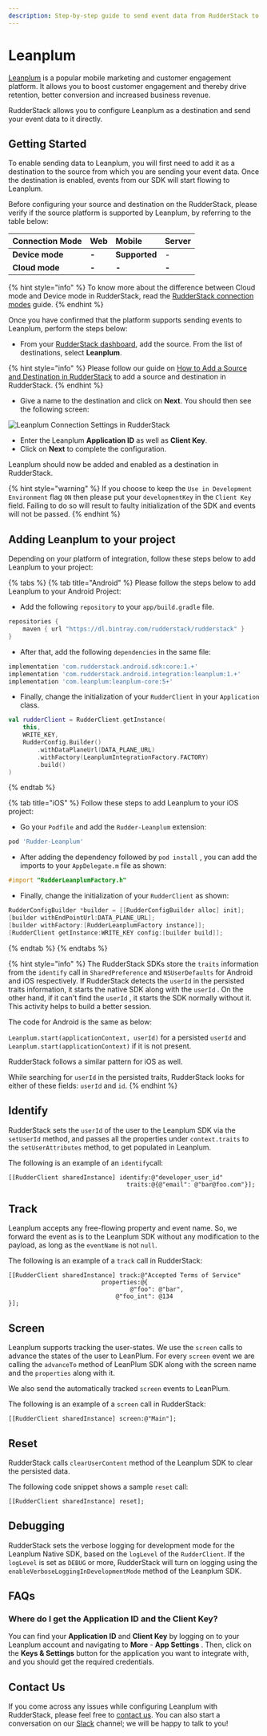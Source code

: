 ```yaml
---
description: Step-by-step guide to send event data from RudderStack to Leanplum.
---
```


# Leanplum

[Leanplum](https://www.leanplum.com/) is a popular mobile marketing and customer engagement platform. It allows you to boost customer engagement and thereby drive retention, better conversion and increased business revenue.

RudderStack allows you to configure Leanplum as a destination and send your event data to it directly.

## Getting Started

To enable sending data to Leanplum, you will first need to add it as a destination to the source from which you are sending your event data. Once the destination is enabled, events from our SDK will start flowing to Leanplum.

Before configuring your source and destination on the RudderStack, please verify if the source platform is supported by Leanplum, by referring to the table below:

| **Connection Mode** | **Web** | **Mobile** | **Server** |
| :--- | :--- | :--- | :--- |
| **Device mode** | **-** | **Supported** | - |
| **Cloud mode** | **-** | **-** | **-** |

{% hint style="info" %}
To know more about the difference between Cloud mode and Device mode in RudderStack, read the [RudderStack connection modes](https://docs.rudderstack.com/get-started/rudderstack-connection-modes) guide.
{% endhint %}

Once you have confirmed that the platform supports sending events to Leanplum, perform the steps below:

* From your [RudderStack dashboard](https://app.rudderlabs.com/), add the source. From the list of destinations, select **Leanplum**.

{% hint style="info" %}
Please follow our guide on [How to Add a Source and Destination in RudderStack](https://docs.rudderstack.com/how-to-guides/adding-source-and-destination-rudderstack) to add a source and destination in RudderStack.
{% endhint %}

* Give a name to the destination and click on **Next**. You should then see the following screen:

![Leanplum Connection Settings in RudderStack](../.gitbook/assets/image%20%2833%29.png)

* Enter the Leanplum **Application ID** as well as **Client Key**.  
* Click on **Next** to complete the configuration. 

Leanplum should now be added and enabled as a destination in RudderStack.

{% hint style="warning" %}
If you choose to keep the `Use in Development Environment` flag `ON` then please put your `developmentKey` in the `Client Key` field. Failing to do so will result to faulty initialization of the SDK and events will not be passed.
{% endhint %}

## Adding Leanplum to your project

Depending on your platform of integration, follow these steps below to add Leanplum to your project:

{% tabs %}
{% tab title="Android" %}
Please follow the steps below to add Leanplum to your Android Project:

* Add the following `repository` to your `app/build.gradle` file. 

```groovy
repositories {
    maven { url "https://dl.bintray.com/rudderstack/rudderstack" }
}
```

* After that, add the following `dependencies` in the same file:

```groovy
implementation 'com.rudderstack.android.sdk:core:1.+'
implementation 'com.rudderstack.android.integration:leanplum:1.+'
implementation 'com.leanplum:leanplum-core:5+'
```

* Finally, change the initialization of your `RudderClient` in your `Application` class.

```kotlin
val rudderClient = RudderClient.getInstance(
    this,
    WRITE_KEY,
    RudderConfig.Builder()
        .withDataPlaneUrl(DATA_PLANE_URL)
        .withFactory(LeanplumIntegrationFactory.FACTORY)
        .build()
)
```
{% endtab %}

{% tab title="iOS" %}
Follow these steps to add Leanplum to your iOS project:

* Go your `Podfile` and add the `Rudder-Leanplum` extension:

```ruby
pod 'Rudder-Leanplum'
```

* After adding the dependency followed by `pod install` , you can add the imports to your `AppDelegate.m` file as shown:

```objectivec
#import "RudderLeanplumFactory.h"
```

* Finally, change the initialization of your `RudderClient` as shown:

```objectivec
RudderConfigBuilder *builder = [[RudderConfigBuilder alloc] init];
[builder withEndPointUrl:DATA_PLANE_URL];
[builder withFactory:[RudderLeanplumFactory instance]];
[RudderClient getInstance:WRITE_KEY config:[builder build]];
```
{% endtab %}
{% endtabs %}

{% hint style="info" %}
The RudderStack SDKs store the `traits` information from the `identify` call in `SharedPreference` and `NSUserDefaults` for Android and iOS respectively. If RudderStack detects the `userId` in the persisted traits information, it starts the native SDK along with the `userId` . On the other hand, if it can't find the `userId` , it starts the SDK normally without it. This activity helps to build a better session. 

The code for Android is the same as below:

`Leanplum.start(applicationContext, userId)` for a persisted `userId` and `Leanplum.start(applicationContext)` if it is not present. 

RudderStack follows a similar pattern for iOS as well.

While searching for `userId` in the persisted traits, RudderStack looks for either of these fields: `userId` and `id`.
{% endhint %}

## Identify

RudderStack sets the `userId` of the user to the Leanplum SDK via the `setUserId` method, and passes all the properties under `context.traits` to the `setUserAttributes` method, to get populated in Leanplum. 

The following is an example of an `identify`call:

```text
[[RudderClient sharedInstance] identify:@"developer_user_id"
                                 traits:@{@"email": @"bar@foo.com"}];
```

## Track

Leanplum accepts any free-flowing property and event name. So, we forward the event as is to the Leanplum SDK without any modification to the payload, as long as the  `eventName` is not `null`. 

The following is an example of a `track` call in RudderStack:

```text
[[RudderClient sharedInstance] track:@"Accepted Terms of Service" 
                          properties:@{
                                  @"foo": @"bar",
                              @"foo_int": @134
}];
```

## Screen

Leanplum supports tracking the user-states. We use the `screen` calls to advance the states of the user to LeanPlum. For every `screen` event we are calling the `advanceTo` method of LeanPlum SDK along with the screen name and the `properties` along with it. 

We also send the automatically tracked `screen` events to LeanPlum.

The following is an example of a `screen` call in RudderStack:

```text
[[RudderClient sharedInstance] screen:@"Main"];
```

## Reset

RudderStack calls `clearUserContent` method of the Leanplum SDK to clear the persisted data.

The following code snippet shows a sample `reset` call:

```text
[[RudderClient sharedInstance] reset];
```

## Debugging

RudderStack sets the verbose logging for development mode for the Leanplum Native SDK, based on the `logLevel` of the `RudderClient`. If the `logLevel` is set as `DEBUG` or more, RudderStack will turn on logging using the `enableVerboseLoggingInDevelopmentMode` method of the Leanplum SDK.

## FAQs

### Where do I get the Application ID and the Client Key?

You can find your **Application ID** and **Client Key** by logging on to your Leanplum account and navigating to **More** - **App Settings** . Then, click on the **Keys & Settings** button for the application you want to integrate with, and you should get the required credentials.

## Contact Us

If you come across any issues while configuring Leanplum with RudderStack, please feel free to [contact us](mailto:%20contact@rudderstack.com). You can also start a conversation on our [Slack](https://resources.rudderstack.com/join-rudderstack-slack) channel; we will be happy to talk to you!

